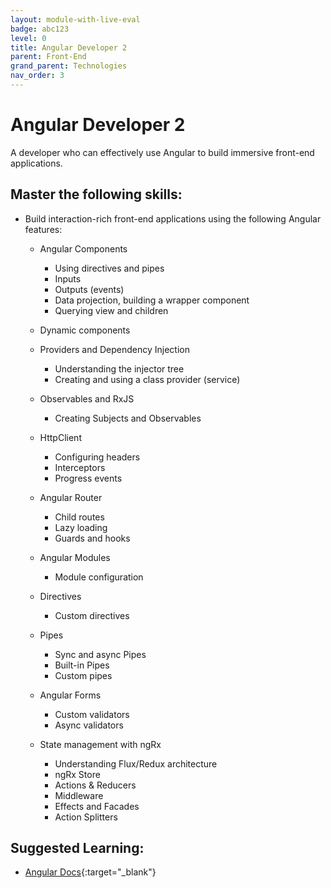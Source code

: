 ```yaml
---
layout: module-with-live-eval
badge: abc123
level: 0
title: Angular Developer 2
parent: Front-End
grand_parent: Technologies
nav_order: 3
---
```

# Angular Developer 2

A developer who can effectively use Angular to build immersive front-end applications.

## Master the following skills:

- Build interaction-rich front-end applications using the following Angular features:

  - Angular Components

    - Using directives and pipes
    - Inputs
    - Outputs (events)
    - Data projection, building a wrapper component
    - Querying view and children

  - Dynamic components

  - Providers and Dependency Injection

    - Understanding the injector tree
    - Creating and using a class provider (service)

  - Observables and RxJS

    - Creating Subjects and Observables

  - HttpClient

    - Configuring headers
    - Interceptors
    - Progress events

  - Angular Router

    - Child routes
    - Lazy loading
    - Guards and hooks

  - Angular Modules

    - Module configuration

  - Directives

    - Custom directives

  - Pipes

    - Sync and async Pipes
    - Built-in Pipes
    - Custom pipes

  - Angular Forms

    - Custom validators
    - Async validators

  - State management with ngRx
    - Understanding Flux/Redux architecture
    - ngRx Store
    - Actions & Reducers
    - Middleware
    - Effects and Facades
    - Action Splitters

## Suggested Learning:

- [Angular Docs](https://angular.io/){:target="\_blank"}
